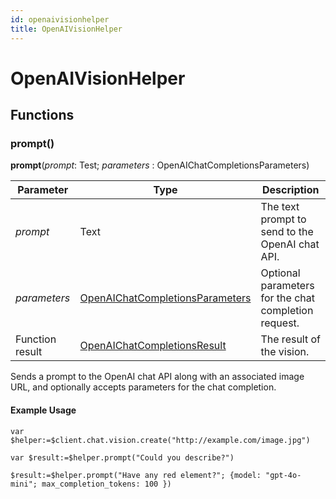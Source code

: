 ```yaml
---
id: openaivisionhelper
title: OpenAIVisionHelper
---
```


# OpenAIVisionHelper

## Functions

### prompt()

**prompt**(*prompt*: Test; *parameters* : OpenAIChatCompletionsParameters) 

| Parameter    | Type                                         | Description                                                                  |
|--------------|----------------------------------------------|------------------------------------------------------------------------------|
| *prompt*     | Text                                         | The text prompt to send to the OpenAI chat API.                              |
| *parameters* | [OpenAIChatCompletionsParameters](OpenAIChatCompletionsParameters.md) | Optional parameters for the chat completion request.|
| Function result| [OpenAIChatCompletionsResult](OpenAIChatCompletionsResult.md) | The result of the vision.                               |

Sends a prompt to the OpenAI chat API along with an associated image URL, and optionally accepts parameters for the chat completion.

#### Example Usage

```4d
var $helper:=$client.chat.vision.create("http://example.com/image.jpg")

var $result:=$helper.prompt("Could you describe?")

$result:=$helper.prompt("Have any red element?"; {model: "gpt-4o-mini"; max_completion_tokens: 100 })
```
